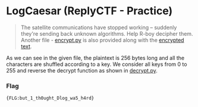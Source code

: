 # LogCaesar (ReplyCTF - Practice)
  
> The satellite communications have stopped working – suddenly they're sending back unknown algorithms. Help R-boy decipher them.  
> Another file - [encrypt.py](https://github.com/EnigmaEnvoy/CTF-Practice/blob/main/LogCaesar/encrypt.py) is also provided along with the [encrypted text](https://github.com/EnigmaEnvoy/CTF-Practice/blob/main/LogCaesar/encrypted.txt).
  
  
As we can see in the given file, the plaintext is 256 bytes long and all the characters are shuffled according to a key. 
We consider all keys from 0 to 255 and reverse the decrypt function as shown in [decrypt.py](https://github.com/EnigmaEnvoy/CTF-Practice/blob/main/LogCaesar/decrypt.py).  
  
  
### Flag
`{FLG:but_1_th0ught_Dlog_wa5_h4rd}`
